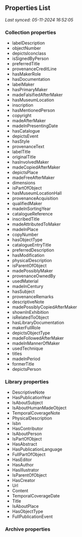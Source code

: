 ## Properties List

_Last synced: 05-11-2024 16:52:05_

### Collection properties
- labelDescription
- objectNumber
- depictsIconclass
- isSignedByPerson
- preferredTitle
- provenanceCreditLine
- hasMakerRole
- hasDocumentation
- labelMaker
- hasPrimaryMaker
- madeFalsifiedAfterMaker
- hasMuseumLocation
- inscription
- hasMentionedPerson
- copyright
- madeAfterMaker
- madeInPresentingDate
- hasCatalogue
- depictsEvent
- hasStyle
- provenanceText
- labelTitle
- originalTitle
- hasInvolvedMaker
- madeCopiedAfterMaker
- depictsPlace
- madeFreeAfterMaker
- dimensions
- isPartOfObject
- hasMuseumLocationHall
- provenanceAcquisition
- qualifiedMaker
- madeInSortingYear
- catalogueReference
- inscribedTitle
- madeAttributedToMaker
- madeInPlace
- copyNumber
- hasObjectType
- catalogueEntryTitle
- preferredDescription
- hasModification
- physicalDescription
- isParentOfObject
- madePossiblyMaker
- provenanceOwnedBy
- usedMaterial
- madeInCentury
- hasSubject
- provenanceRemarks
- descriptiveNote
- madePossiblyCopiedAfterMaker
- shownInExhibition
- isRelatedToObject
- hasLibraryDocumentation
- makerFullRole
- depictsObjectType
- madeFollowedAfterMaker
- madeInMannerOfMaker
- usedTechnique
- titles
- madeInPeriod
- formerTitle
- depictsPerson
### Library properties
- DescriptiveNote
- HasPublicationYear
- IsAboutSubject
- IsAboutHumanMadeObject
- TemporalCoverageNote
- PhysicalDescription
- Isbn
- HasContributor
- IsAboutPerson
- IsPartOfObject
- HasAbstract
- HasPublicationLanguage
- FullPartOfObject
- HasEditor
- HasAuthor
- HasIllustrator
- IsParentOfObject
- HasCreator
- Url
- Content
- TemporalCoverageDate
- Title
- IsAboutPlace
- HasObjectType
- FullPublicationEvent
### Archive properties
